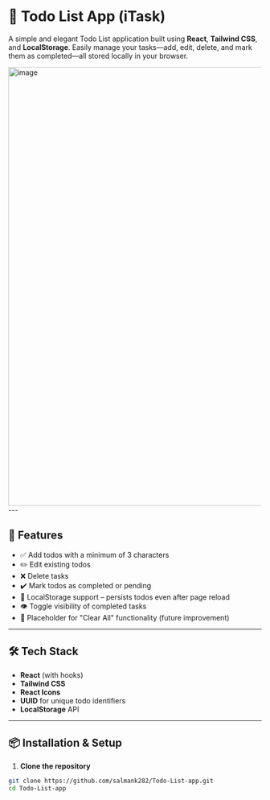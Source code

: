 # 📝 Todo List App (iTask)

A simple and elegant Todo List application built using **React**, **Tailwind CSS**, and **LocalStorage**. Easily manage your tasks—add, edit, delete, and mark them as completed—all stored locally in your browser.

<img width="1919" height="872" alt="image" src="https://github.com/user-attachments/assets/a1241ccc-7733-4892-a7f5-c8e39b910a61" />
---

## 🚀 Features

- ✅ Add todos with a minimum of 3 characters
- ✏️ Edit existing todos
- ❌ Delete tasks
- ✔️ Mark todos as completed or pending
- 📁 LocalStorage support – persists todos even after page reload
- 👁️ Toggle visibility of completed tasks
- 🧹 Placeholder for "Clear All" functionality (future improvement)

---

## 🛠️ Tech Stack

- **React** (with hooks)
- **Tailwind CSS**
- **React Icons**
- **UUID** for unique todo identifiers
- **LocalStorage** API

---

## 📦 Installation & Setup

1. **Clone the repository**

```bash
git clone https://github.com/salmank282/Todo-List-app.git
cd Todo-List-app

